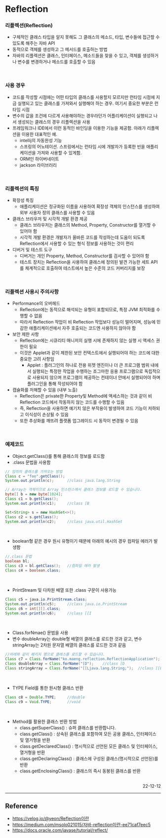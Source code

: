 # Reflection

### 리플렉션(Reflection)
- 구체적인 클래스 타입을 알지 못해도 그 클래스의 메소드, 타입, 변수들에 접근할 수 있도록 해주는 자바 API
- 동적으로 객체를 생성하고 그 메서드를 호출하는 방법
- 자바의 리플렉션은 클래스, 인터페이스, 메소드들을 찾을 수 있고, 객체를 생성하거나 변수를 변경하거나 메소드를 호출할 수 있음

<br>

### 사용 경우
- 코드를 작성할 시점에는 어떤 타입의 클래스를 사용할지 모르지만 런타임 시점에 지금 실행되고 있는 클래스를 가져와서 실행해야 하는 경우. 여기서 중요한 부분은 런타임 시점
- 변수의 값을 조건에 다르게 사용해야하는 경우라던가 어플리케이션이 실행되고 나서 생성되는 클래스의 경우 리플렉션을 사용
- 프레임워크나 IDE에서 이런 동적인 바인딩을 이용한 기능을 제공함. 아래가 리플렉션을 이용한 대표적인 예.
    - intellij의 자동완성 기능
    - 스프링의 어노테이션. 스프링에서는 런타임 시에 개발자가 등록한 빈을 애플리케이션을 가져와 사용할 수 있게함.
    - ORM인 하이버네이트
    - jackson 라이브러리

<br>

### 리플렉션의 특징
- 확장성 특징
    - 애플리케이션은 정규화된 이름을 사용하여 확장성 객체의 인스턴스를 생성하여 외부 사용자 정의 클래스를 사용할 수 있음
- 클래스 브라우저 및 시각적 개발 환경 제공
    - 클래스 브라우저는 클래스의 Method, Property, Constructor를 열거할 수 있어야 함
    - 시각적 개발 환경은 개발자가 올바른 코드를 작성하는데 도움이 되도록 Reflection에서 사용할 수 있는 형식 정보를 사용하는 것이 편리
- 디버거 및 테스트 도구
    - 디버거는 개인 Property, Method, Constructor를 검사할 수 있어야 함
    - 테스트 장치는 Reflection을 사용하여 클래스에 정의된 발견 가능한 세트 API를 체계적으로 호출하여 테스트에서 높은 수준의 코드 커버리지를 보장

<br>

### 리플렉션 사용시 주의사항
- Performance의 오버헤드 
    - Reflection에는 동적으로 해석되는 유형이 포함되므로, 특정 JVM 최적화를 수행할 수 없음
    - 따라서 Reflection 작업이 비 Reflection 작업보다 성능이 떨어지며, 성능에 민감한 애플리케이션에서 자주 호출되는 코드엔 사용하지 않아야 함
- 보안 제한 사항
    - Reflection에는 시큐리티 매니저의 실행 시에 존재하지 않는 실행 시 액세스 권한이 필요
    - 이것은 Applet과 같이 제한된 보안 컨텍스트에서 실행되어야 하는 코드에 대한 중요한 고려 사항임
        - Applet : 플러그인의 하나로 전용 위젯 엔진이나 더 큰 프로그램 범위 내에서 실행되는 특정한 작업을 수행하는 조그마한 응용 프로그램으로 독립적으로 사용되지 않으며 프로그램이 제공하는 컨테이너 안에서 실행되어야 하며 플러그인을 통해 작성되어야 함
- 캡슐화를 저해할 수 있음 (내부 노출)
    - Reflection은 private한 Property및 Method에 액세스하는 것과 같이 비 Reflection 코드에서 작동하지 않는 코드를 수행할 수 있음
    - 즉, Reflection을 사용하면 예기치 않은 부작용이 발생하여 코드 기능이 저하되고 이식성이 손상될 수 있음
    - 또한 추상화를 깨뜨려 플랫폼 업그레이드 시 동작이 변경될 수 있음

<br>

### 예제코드
- Object.getClass()를 통해 클래스의 정보를 로드함
- .class 문법을 사용함

```java
// 임의의 클래스를 가져오는 방법
Class c = "foo".getClass();
System.out.println(c);      //class java.lang.String

// Array는 객체이므로 Array 인스턴스에서 클래스 정보를 로드할 수 있습니다.
byte[] b = new byte[1024];
Class c1 = b.getClass();
System.out.println(c1);     //class [B

Set<String> s = new HashSet<>();
Class c2 = s.getClass();
System.out.println(c2);     //class java.util.HashSet
```

<br>

- boolean형 같은 경우 원시 유형이기 때문에 아래의 예시의 경우 컴파일 에러가 발생함

```java
//.class 문법
boolean bl;
Class c3 = bl.getClass();   //컴파일 에러 발생
Class c4 = boolean.class;
```

<br>

- PrintStream 및 다차원 배열 또한 .class 구문이 사용가능

```java
Class c5 = java.io.PrintStream.class;
System.out.println(c5);     //class java.io.PrintStream
Class c6 = int[][].class;
System.out.println(c6);     //class [[I
```

<br>

- Class.forNmae() 문법을 사용
- 변수 doubleArray는 double형 배열의 클래스를 로드한 것과 같고, 변수 stringArray는 2차원 문자열 배열의 클래스를 로드한 것과 같음

```java
//아래와 같이 패키지 명으로 클래스를 로드할 수 있습니다.
Class c7 = Class.forName("ko.maeng.reflection.ReflectionApplication");
Class doubleArray = Class.forName("[D");    //class [D
Class stringArray = Class.forName("[[Ljava.lang.String;");  //class [[Ljava.lang.String;
```

<br>

- TYPE Field를 통한 원시형 클래스 반환

```java
Class c8 = Double.TYPE;     //double
Class c9 = Void.TYPE;       //void
```

<br>

- Method를 활용한 클래스 반환 방법
    - class.getSuperClass() : 슈퍼 클래스를 반환합니다.
    - class.getClass() : 상속된 클래스를 포함하여 모든 공용 클래스, 인터페이스 및 열거형을 반환
    - class.getDeclaredClass() : 명시적으로 선언된 모든 클래스 및 인터페이스, 열거형을 반환
    - class.getDeclaringClass() : 클래스에 구성된 클래스(명시적으로 선언된)를 반환
    - class.getEnclosingClass() : 클래스의 즉시 동봉된 클래스를 반환

<br>

<div style="text-align: right">22-12-12</div>

-------

## Reference
- https://velog.io/@yeon/Reflection이란
- https://medium.com/msolo021015/자바-reflection이란-ee71caf7eec5
- https://docs.oracle.com/javase/tutorial/reflect/